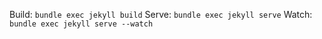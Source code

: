 
Build: `bundle exec jekyll build`
Serve: `bundle exec jekyll serve`
Watch: `bundle exec jekyll serve --watch`
